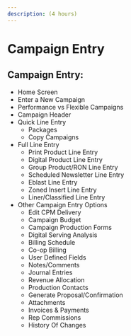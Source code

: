 ```yaml
---
description: (4 hours)
---
```


# Campaign Entry

## Campaign Entry:

* Home Screen
* Enter a New Campaign
* Performance vs Flexible Campaigns
* Campaign Header
* Quick Line Entry
  * Packages
  * Copy Campaigns
* Full Line Entry
  * Print Product Line Entry
  * Digital Product Line Entry
  * Group Product/RON Line Entry
  * Scheduled Newsletter Line Entry
  * Eblast Line Entry
  * Zoned Insert Line Entry
  * Liner/Classified Line Entry
* Other Campaign Entry Options
  * Edit CPM Delivery
  * Campaign Budget
  * Campaign Production Forms
  * Digital Serving Analysis
  * Billing Schedule
  * Co-op Billing
  * User Defined Fields
  * Notes/Comments
  * Journal Entries
  * Revenue Allocation
  * Production Contacts
  * Generate Proposal/Confirmation
  * Attachments
  * Invoices & Payments
  * Rep Commissions
  * History Of Changes
